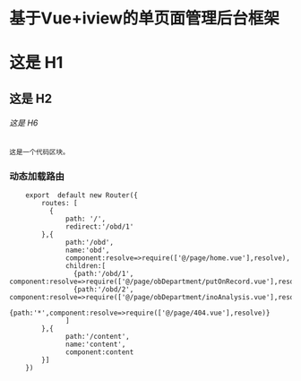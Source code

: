 # 基于Vue+iview的单页面管理后台框架

# 这是 H1

## 这是 H2

###### 这是 H6

    这是一个代码区块。
### 动态加载路由
        export  default new Router({
            routes: [
              {
                  path: '/',
                  redirect:'/obd/1'
            },{
                  path:'/obd',
                  name:'obd',
                  component:resolve=>require(['@/page/home.vue'],resolve),
                  children:[
                    {path:'/obd/1', component:resolve=>require(['@/page/obDepartment/putOnRecord.vue'],resolve)},
                    {path:'/obd/2', component:resolve=>require(['@/page/obDepartment/inoAnalysis.vue'],resolve)},
                    {path:'*',component:resolve=>require(['@/page/404.vue'],resolve)}
                  ]
            },{
                  path:'/content',
                  name:'content',
                  component:content
            }]
        })
